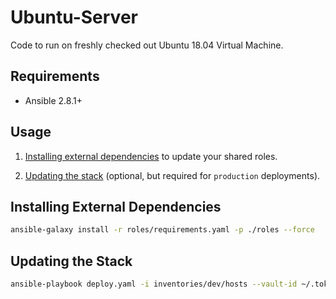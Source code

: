 # Ubuntu-Server
Code to run on freshly checked out Ubuntu 18.04 Virtual Machine.

## Requirements
- Ansible 2.8.1+

## Usage
1. [Installing external dependencies](#installing-external-dependencies) to update your shared roles.

2. [Updating the stack](#updating-the-stack) (optional, but required for `production` deployments).

## Installing External Dependencies
```bash
ansible-galaxy install -r roles/requirements.yaml -p ./roles --force
```

## Updating the Stack
```bash
ansible-playbook deploy.yaml -i inventories/dev/hosts --vault-id ~/.tokens/vault.txt
```
